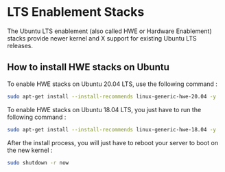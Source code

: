 # LTS Enablement Stacks

The Ubuntu LTS enablement (also called HWE or Hardware Enablement) stacks provide newer kernel and X support for existing Ubuntu LTS releases.

## How to install HWE stacks on Ubuntu

To enable HWE stacks on Ubuntu 20.04 LTS, use the following command :

```bash
sudo apt-get install --install-recommends linux-generic-hwe-20.04 -y
```

To enable HWE stacks on Ubuntu 18.04 LTS, you just have to run the following command :

```bash
sudo apt-get install --install-recommends linux-generic-hwe-18.04 -y
```

After the install process, you will just have to reboot your server to boot on the new kernel :

```bash
sudo shutdown -r now
```
